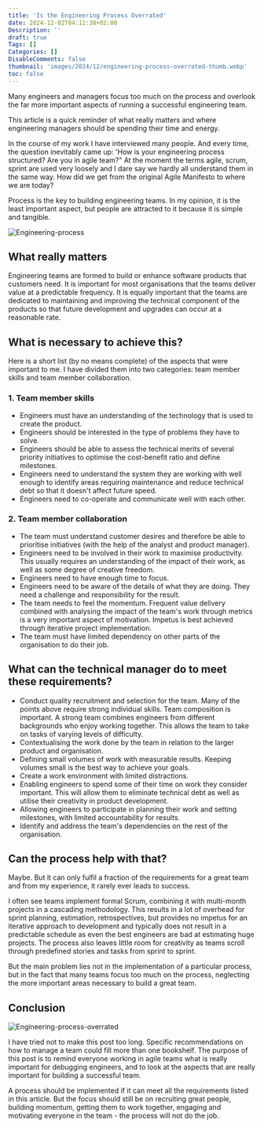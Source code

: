 ```yaml
---
title: 'Is the Engineering Process Overrated'
date: 2024-12-02T04:12:38+02:00
Description: ''
draft: true
Tags: []
Categories: []
DisableComments: false
thumbnail: 'images/2024/12/engineering-process-overrated-thumb.webp'
toc: false
---
```


Many engineers and managers focus too much on the process and overlook the far more important aspects of running a successful engineering team.

This article is a quick reminder of what really matters and where engineering managers should be spending their time and energy.

In the course of my work I have interviewed many people. And every time, the question inevitably came up: 'How is your engineering process structured? Are you in agile team?" At the moment the terms agile, scrum, sprint are used very loosely and I dare say we hardly all understand them in the same way. How did we get from the original Agile Manifesto to where we are today?

Process is the key to building engineering teams. In my opinion, it is the least important aspect, but people are attracted to it because it is simple and tangible.

![Engineering-process](/images/2024/12/engineering-process-overrated.webp)

## What really matters

Engineering teams are formed to build or enhance software products that customers need. It is important for most organisations that the teams deliver value at a predictable frequency. It is equally important that the teams are dedicated to maintaining and improving the technical component of the products so that future development and upgrades can occur at a reasonable rate.

## What is necessary to achieve this?

Here is a short list (by no means complete) of the aspects that were important to me. I have divided them into two categories: team member skills and team member collaboration.

### 1. Team member skills

- Engineers must have an understanding of the technology that is used to create the product.
- Engineers should be interested in the type of problems they have to solve.
- Engineers should be able to assess the technical merits of several priority initiatives to optimise the cost-benefit ratio and define milestones.
- Engineers need to understand the system they are working with well enough to identify areas requiring maintenance and reduce technical debt so that it doesn't affect future speed.
- Engineers need to co-operate and communicate well with each other.

### 2. Team member collaboration

- The team must understand customer desires and therefore be able to prioritise initiatives (with the help of the analyst and product manager).
- Engineers need to be involved in their work to maximise productivity. This usually requires an understanding of the impact of their work, as well as some degree of creative freedom.
- Engineers need to have enough time to focus.
- Engineers need to be aware of the details of what they are doing. They need a challenge and responsibility for the result.
- The team needs to feel the momentum. Frequent value delivery combined with analysing the impact of the team's work through metrics is a very important aspect of motivation. Impetus is best achieved through iterative project implementation.
- The team must have limited dependency on other parts of the organisation to do their job.

## What can the technical manager do to meet these requirements?

- Conduct quality recruitment and selection for the team. Many of the points above require strong individual skills. Team composition is important. A strong team combines engineers from different backgrounds who enjoy working together. This allows the team to take on tasks of varying levels of difficulty.
- Contextualising the work done by the team in relation to the larger product and organisation.
- Defining small volumes of work with measurable results. Keeping volumes small is the best way to achieve your goals.
- Create a work environment with limited distractions.
- Enabling engineers to spend some of their time on work they consider important. This will allow them to eliminate technical debt as well as utilise their creativity in product development.
- Allowing engineers to participate in planning their work and setting milestones, with limited accountability for results.
- Identify and address the team's dependencies on the rest of the organisation.

## Can the process help with that?

Maybe. But it can only fulfil a fraction of the requirements for a great team and from my experience, it rarely ever leads to success.

I often see teams implement formal Scrum, combining it with multi-month projects in a cascading methodology. This results in a lot of overhead for sprint planning, estimation, retrospectives, but provides no impetus for an iterative approach to development and typically does not result in a predictable schedule as even the best engineers are bad at estimating huge projects. The process also leaves little room for creativity as teams scroll through predefined stories and tasks from sprint to sprint.

But the main problem lies not in the implementation of a particular process, but in the fact that many teams focus too much on the process, neglecting the more important areas necessary to build a great team.

## Conclusion

![Engineering-process-overrated](/images/2024/12/engineering-process-overrated-thumb.webp)

I have tried not to make this post too long. Specific recommendations on how to manage a team could fill more than one bookshelf. The purpose of this post is to remind everyone working in agile teams what is really important for debugging engineers, and to look at the aspects that are really important for building a successful team.

A process should be implemented if it can meet all the requirements listed in this article. But the focus should still be on recruiting great people, building momentum, getting them to work together, engaging and motivating everyone in the team - the process will not do the job.
